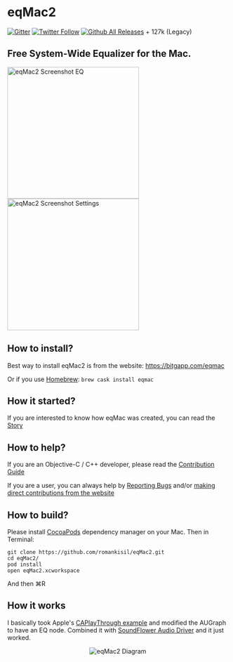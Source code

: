 # eqMac2

[![Gitter](https://img.shields.io/gitter/room/nwjs/nw.js.svg)](https://gitter.im/eqMac2/Lobby?source=github)
[![Twitter Follow](https://img.shields.io/twitter/follow/RomanBitgapp.svg?style=social)](http://twitter.com/AudioKitMan)
[![Github All Releases](https://img.shields.io/github/downloads/romankisil/eqMac2/total.svg)]() + 127k (Legacy)

## Free System-Wide Equalizer for the Mac.

<p align="left">
  <img alt="eqMac2 Screenshot EQ" height="300" src="https://user-images.githubusercontent.com/8472525/29003295-fa4f92f0-7aab-11e7-9b5d-9ff2fbc7f845.png">
  <img alt="eqMac2 Screenshot Settings" height="300" src="https://user-images.githubusercontent.com/8472525/29003296-fa5602c0-7aab-11e7-8180-6b641dd27693.png">
</p>

## How to install?

Best way to install eqMac2 is from the website: https://bitgapp.com/eqmac

Or if you use [Homebrew](https://brew.sh/): `brew cask install eqmac`

## How it started?

If you are interested to know how eqMac was created, you can read the [Story](https://github.com/romankisil/eqMac2/blob/master/STORY.md)

## How to help?

If you are an Objective-C / C++ developer, please read the [Contribution Guide](https://github.com/romankisil/eqMac2/blob/master/CONTRIBUTING.md)

If you are a user, you can always help by [Reporting Bugs](https://github.com/romankisil/eqMac2/blob/master/CONTRIBUTING.md)
and/or [making direct contributions from the website](https://bitgapp.com/eqmac/#/donate)

## How to build?

Please install [CocoaPods](https://cocoapods.org/) dependency manager on your Mac.
Then in Terminal:
```
git clone https://github.com/romankisil/eqMac2.git
cd eqMac2/
pod install
open eqMac2.xcworkspace
```
And then ⌘R

## How it works

I basically took Apple's [CAPlayThrough example](https://developer.apple.com/library/content/samplecode/CAPlayThrough/Introduction/Intro.html) and modified the AUGraph to have an EQ node. Combined it with [SoundFlower Audio Driver](https://github.com/mattingalls/Soundflower) and it just worked. 
<p align="center">
  <img alt="eqMac2 Diagram" src="https://user-images.githubusercontent.com/8472525/29003031-13d1cd60-7aa7-11e7-9868-6afc36a34b52.jpg">
</p>
